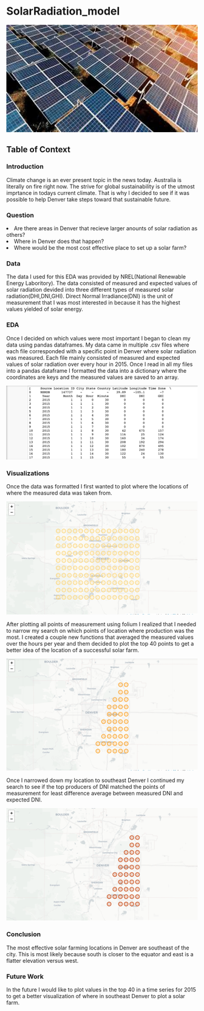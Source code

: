 # SolarRadiation_model
<p align="center">
    <img src="images/solar_panels.jpeg" width=800/>
<p/>

## Table of Context 
### Introduction
<p>Climate change is an ever present topic in the news today. Australia is literally on fire right now. The strive for global sustainability is of the utmost imprtance in todays current climate. That is why I decided to see if it was possible to help Denver take steps toward that sustainable future.</p>

### Question

<li>Are there areas in Denver that recieve larger anounts of solar radiation as others?</li>
<li>Where in Denver does that happen?</li>
<li>Where would be the most cost effective place to set up a solar farm?</li>

### Data 
<p>The data I used for this EDA was provided by NREL(National Renewable Energy Laboritory). The data consisted of measured and expected values of solar radiation devided into three different types of measured solar radiation(DHI,DNI,GHI). Direct Normal Irradiance(DNI) is the unit of measurement that I was most interested in because it has the highest values yielded of solar energy. </p>

### EDA
<p>Once I decided on which values were most important I began to clean my data using pandas dataframes. My data came in multiple .csv files where each file corresponded with a specific point in Denver where solar radiation was measured. Each file mainly consisted of measured and expected values of solar radiation over every hour in 2015. Once I read in all my files into a pandas dataframe I formatted the data into a dictionary where the coordinates are keys and the measured values are saved to an array. </p>

<p align="center">
    <img src="images/solar_table.PNG" />
<p/>

### Visualizations

Once the data was formatted I first wanted to plot where the locations of where the measured data was taken from. 

<p align="center">
    <img src="images/all_solar_points.PNG" />
<p/>

After plotting all points of measurement using folium I realized that I needed to narrow my search on which points of location where production was the most. I created a couple new functions that averaged the measured values over the hours per year and them decided to plot the top 40 points to get a better idea of the location of a successful solar farm.

<p align="center">
    <img src="images/top40_producers.PNG" />
<p/>

Once I narrowed down my location to southeast Denver I continued my search to see if the top producers of DNI matched the points of measurement for least difference average between measured DNI and expected DNI.

<p align="center">
    <img src="images/points_with_least_difference.PNG" />
<p/>

### Conclusion
<p>The most effective solar farming locations in Denver are southeast of the city. This is most likely because south is closer to the equator and east is a flatter elevation versus west.</p>

### Future Work
<p>In the future I would like to plot values in the top 40 in a time series for 2015 to get a better visualization of where in southeast Denver to plot a solar farm. 